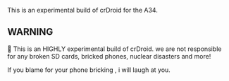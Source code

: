 This is an experimental build of crDroid for the A34.
## WARNING
🧪 This is an HIGHLY experimental build of crDroid. we are not responsible for any broken SD cards, bricked phones, nuclear disasters and more!

If you blame for your phone bricking , i will laugh at you.
